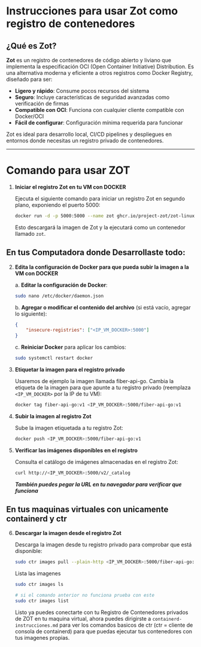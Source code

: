 
# Instrucciones para usar Zot como registro de contenedores

## ¿Qué es Zot?

**Zot** es un registro de contenedores de código abierto y liviano que implementa la especificación OCI (Open Container Initiative) Distribution. Es una alternativa moderna y eficiente a otros registros como Docker Registry, diseñado para ser:

- **Ligero y rápido**: Consume pocos recursos del sistema
- **Seguro**: Incluye características de seguridad avanzadas como verificación de firmas
- **Compatible con OCI**: Funciona con cualquier cliente compatible con Docker/OCI
- **Fácil de configurar**: Configuración mínima requerida para funcionar

Zot es ideal para desarrollo local, CI/CD pipelines y despliegues en entornos donde necesitas un registro privado de contenedores.

---

# Comando para usar ZOT

1. **Iniciar el registro Zot en tu VM con DOCKER**

    Ejecuta el siguiente comando para iniciar un registro Zot en segundo plano, exponiendo el puerto 5000:
    ```sh
    docker run -d -p 5000:5000 --name zot ghcr.io/project-zot/zot-linux-amd64:latest
    ```
    Esto descargará la imagen de Zot y la ejecutará como un contenedor llamado `zot`.

    
## En tus Computadora donde Desarrollaste todo:
2. **Edita la configuración de Docker para que pueda subir la imagen a la VM con DOCKER**

   a. **Editar la configuración de Docker**:
    ```bash
    sudo nano /etc/docker/daemon.json
    ```

   b. **Agregar o modificar el contenido del archivo** (si está vacío, agregar lo siguiente):
    ```json
    {
        "insecure-registries": ["<IP_VM_DOCKER>:5000"]
    }
    ```

   c. **Reiniciar Docker** para aplicar los cambios:
    ```bash
    sudo systemctl restart docker
    ```

3. **Etiquetar la imagen para el registro privado**

    Usaremos de ejemplo la imagen llamada fiber-api-go.
    Cambia la etiqueta de la imagen para que apunte a tu registro privado (reemplaza `<IP_VM_DOCKER>` por la IP de tu VM):
    ```sh
    docker tag fiber-api-go:v1 <IP_VM_DOCKER>:5000/fiber-api-go:v1
    ```

4. **Subir la imagen al registro Zot**

    Sube la imagen etiquetada a tu registro Zot:
    ```sh
    docker push <IP_VM_DOCKER>:5000/fiber-api-go:v1
    ```

5. **Verificar las imágenes disponibles en el registro**

    Consulta el catálogo de imágenes almacenadas en el registro Zot:
    ```sh
    curl http://<IP_VM_DOCKER>:5000/v2/_catalog
    ```
   ***También puedes pegar la URL en tu navegador para verificar que funciona***

## En tus maquinas virtuales con unicamente containerd y ctr
6. **Descargar la imagen desde el registro Zot**

    Descarga la imagen desde tu registro privado para comprobar que está disponible:
    ```sh
    sudo ctr images pull --plain-http <IP_VM_DOCKER>:5000/fiber-api-go:v1
    ```
    Lista las imagenes
    ```sh
    sudo ctr images ls

    # si el comando anterior no funciona prueba con este
    sudo ctr images list
    ```

    Listo ya puedes conectarte con tu Registro de Contenedores privados de ZOT en tu maquina virtual, ahora puedes dirigirste a ``containerd-instrucciones.md`` para ver los comandos basicos de ctr (ctr = cliente de consola de containerd) para que puedas ejecutar tus contenedores con tus imagenes propias.


